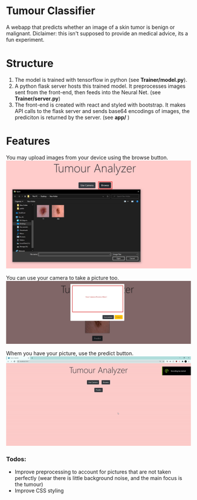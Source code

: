 # Tumour Classifier

A webapp that predicts whether an image of a skin tumor is benign or malignant. Diclaimer: this isn't supposed to provide an medical advice, its a fun experiment.

# Structure

1. The model is trained with tensorflow in python (see __Trainer/model.py__).
2. A python flask server hosts this trained model. It preprocesses images sent from the front-end, then feeds into the Neural Net. (see __Trainer/server.py__)
3. The front-end is created with react and styled with bootstrap. It makes API calls to the flask server and sends base64 encodings of images, the prediciton is returned by the server. (see __app/__ )

# Features

You may upload images from your device using the browse button.
![Using the browse button.](https://github.com/saqibali-2k/TumourClassifier/blob/main/readme_resources/browse_button.jpg "browse button")

You can use your camera to take a picture too.
![Using the camera feature](https://github.com/saqibali-2k/TumourClassifier/blob/main/readme_resources/camera_button.jpg "Camera button")

Whem you have your picture, use the predict button.
![Using predict button](https://github.com/saqibali-2k/TumourClassifier/blob/main/readme_resources/tumor-classifier-usage.gif "Gif of using app")

### Todos: ###
* Improve preprocessing to account for pictures that are not taken perfectly (wear there is little background noise, and the main focus is the tumour)
* Improve CSS styling
